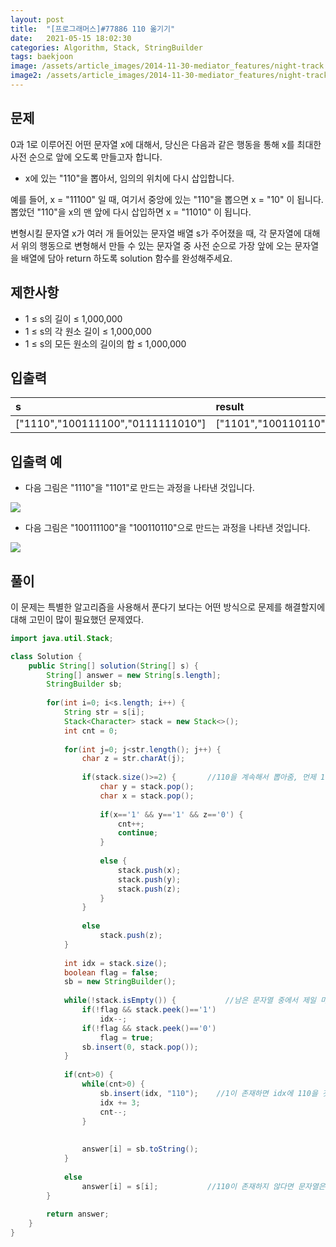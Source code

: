 ```yaml
---
layout: post
title:  "[프로그래머스]#77886 110 옮기기"
date:   2021-05-15 18:02:30
categories: Algorithm, Stack, StringBuilder
tags: baekjoon
image: /assets/article_images/2014-11-30-mediator_features/night-track.JPG
image2: /assets/article_images/2014-11-30-mediator_features/night-track-mobile.JPG
---
```


문제
--------------------

0과 1로 이루어진 어떤 문자열 x에 대해서, 당신은 다음과 같은 행동을 통해 x를 최대한 사전 순으로 앞에 오도록 만들고자 합니다.

- x에 있는 "110"을 뽑아서, 임의의 위치에 다시 삽입합니다.

예를 들어, x = "11100" 일 때, 여기서 중앙에 있는 "110"을 뽑으면 x = "10" 이 됩니다. 뽑았던 "110"을 x의 맨 앞에 다시 삽입하면 x = "11010" 이 됩니다.

변형시킬 문자열 x가 여러 개 들어있는 문자열 배열 s가 주어졌을 때, 각 문자열에 대해서 위의 행동으로 변형해서 만들 수 있는 문자열 중 사전 순으로 가장 앞에 오는 문자열을 배열에 담아 return 하도록 solution 함수를 완성해주세요.

제한사항
---------------------------

- 1 ≤ s의 길이 ≤ 1,000,000
- 1 ≤ s의 각 원소 길이 ≤ 1,000,000
- 1 ≤ s의 모든 원소의 길이의 합 ≤ 1,000,000

입출력
----------------

|s|result|
|:---|:----|
|["1110","100111100","0111111010"]|["1101","100110110","0110110111"]|

입출력 예
--------------

- 다음 그림은 "1110"을 "1101"로 만드는 과정을 나타낸 것입니다.

![](https://grepp-programmers.s3.ap-northeast-2.amazonaws.com/files/production/9a8fd58d-71cd-44e9-b9ad-f1f87e653975/110_ex1.png)

- 다음 그림은 "100111100"을 "100110110"으로 만드는 과정을 나타낸 것입니다.

![](https://grepp-programmers.s3.ap-northeast-2.amazonaws.com/files/production/a0c471b7-5bc0-4c0c-914b-f864919fed37/110_ex2.png)

풀이
--------------------------

이 문제는 특별한 알고리즘을 사용해서 푼다기 보다는 어떤 방식으로 문제를 해결할지에 대해 고민이 많이 필요했던 문제였다.

```java
import java.util.Stack;

class Solution {
    public String[] solution(String[] s) {
        String[] answer = new String[s.length];
        StringBuilder sb;
        
        for(int i=0; i<s.length; i++) {
            String str = s[i];
            Stack<Character> stack = new Stack<>();
            int cnt = 0;
            
            for(int j=0; j<str.length(); j++) { 
                char z = str.charAt(j);
                
                if(stack.size()>=2) {       //110을 계속해서 뽑아줌, 먼제 110을 다 뽑아놓으면 어떻게 배치를 해도 110 더 나오진 않음
                    char y = stack.pop();
                    char x = stack.pop();
                    
                    if(x=='1' && y=='1' && z=='0') {
                        cnt++;
                        continue;
                	}
                    
                    else {
                        stack.push(x);
                        stack.push(y);
                        stack.push(z);
                    }
                }
                
                else
                    stack.push(z);
            }
            
            int idx = stack.size();
            boolean flag = false;
            sb = new StringBuilder();
            
            while(!stack.isEmpty()) {           //남은 문자열 중에서 제일 마지막 글자부터 1이 이어지는 부분 idx을 찾음
                if(!flag && stack.peek()=='1')
                    idx--;
                if(!flag && stack.peek()=='0')
                    flag = true;
                sb.insert(0, stack.pop());
            }
           
            if(cnt>0) {
                while(cnt>0) {
                    sb.insert(idx, "110");    //1이 존재하면 idx에 110을 갯수만큼 추가하고 0이 아예 없다면 문자열 끝에 추가
                    idx += 3;
                	cnt--;
            	}
                
                
                answer[i] = sb.toString();
            }
            
            else
                answer[i] = s[i];           //110이 존재하지 않다면 문자열은 변하지 
        }
        
        return answer;
    }
}
```
